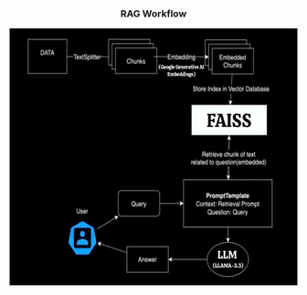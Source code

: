 <h3 align="center">RAG Workflow</h3>
<img src="assets\RAG_workflow.jpg" alt="RAG workflow" style="width:600px;height:450px;"> 
